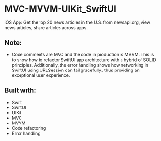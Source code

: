 # MVC-MVVM-UIKit_SwiftUI
iOS App: Get the top 20 news articles in the U.S. from newsapi.org, view news articles, share articles across apps.

## Note:
* Code comments are MVC and the code in production is MVVM. This is to show how to refactor SwiftUI app architecture with a hybrid of SOLID principles.
Additionally, the error handling shows how networking in SwiftUI using URLSession can fail gracefully.. thus providing an exceptional user experience.

## Built with:
* Swift
* SwiftUI
* UIKit
* MVC
* MVVM
* Code refactoring
* Error handling
